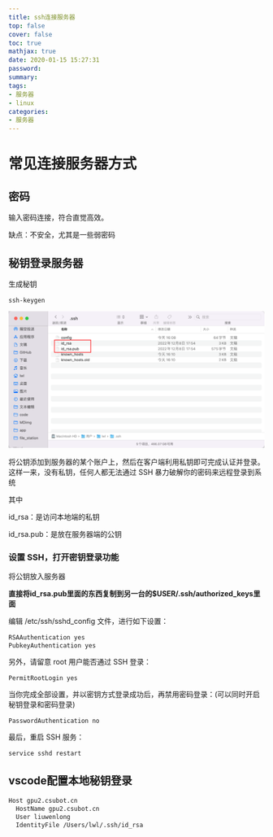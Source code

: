 ```yaml
---
title: ssh连接服务器
top: false
cover: false
toc: true
mathjax: true
date: 2020-01-15 15:27:31
password:
summary:
tags:
- 服务器
- linux
categories:
- 服务器
---
```

# 常见连接服务器方式

## 密码

输入密码连接，符合直觉高效。

缺点：不安全，尤其是一些弱密码



## 秘钥登录服务器

生成秘钥

```
ssh-keygen
```

![image-20230113162239303](https://raw.githubusercontent.com/kengerlwl/kengerlwl.github.io/master/image/691a708e850e02dce427debbb2f5a7fe/ff899f7ceb362824fe28a405971e0a7e.png)

将公钥添加到服务器的某个账户上，然后在客户端利用私钥即可完成认证并登录。这样一来，没有私钥，任何人都无法通过 SSH 暴力破解你的密码来远程登录到系统

其中

id_rsa：是访问本地端的私钥

id_rsa.pub：是放在服务器端的公钥





### 设置 SSH，打开密钥登录功能

将公钥放入服务器

**直接将id_rsa.pub里面的东西复制到另一台的$USER/.ssh/authorized_keys里面**





编辑 /etc/ssh/sshd_config 文件，进行如下设置：

```
RSAAuthentication yes
PubkeyAuthentication yes
```

另外，请留意 root 用户能否通过 SSH 登录：

```
PermitRootLogin yes
```

当你完成全部设置，并以密钥方式登录成功后，再禁用密码登录：(可以同时开启秘钥登录和密码登录)

```
PasswordAuthentication no
```

最后，重启 SSH 服务：

```
service sshd restart
```





## vscode配置本地秘钥登录

```
Host gpu2.csubot.cn
  HostName gpu2.csubot.cn
  User liuwenlong
  IdentityFile /Users/lwl/.ssh/id_rsa
```

